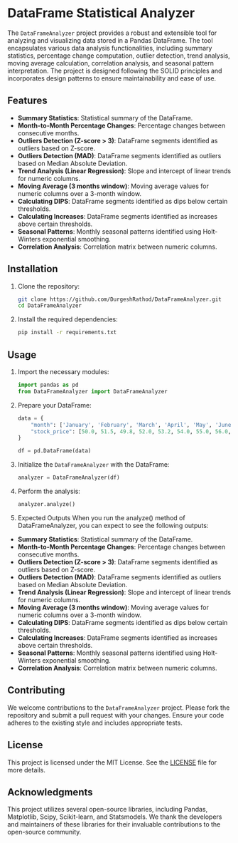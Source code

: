 # DataFrame Statistical Analyzer

The `DataFrameAnalyzer` project provides a robust and extensible tool for analyzing and visualizing data stored in a Pandas DataFrame. The tool encapsulates various data analysis functionalities, including summary statistics, percentage change computation, outlier detection, trend analysis, moving average calculation, correlation analysis, and seasonal pattern interpretation. The project is designed following the SOLID principles and incorporates design patterns to ensure maintainability and ease of use.

## Features

- **Summary Statistics**: Statistical summary of the DataFrame.
- **Month-to-Month Percentage Changes**: Percentage changes between consecutive months.
- **Outliers Detection (Z-score > 3)**: DataFrame segments identified as outliers based on Z-score.
- **Outliers Detection (MAD)**: DataFrame segments identified as outliers based on Median Absolute Deviation.
- **Trend Analysis (Linear Regression)**: Slope and intercept of linear trends for numeric columns.
- **Moving Average (3 months window)**: Moving average values for numeric columns over a 3-month window.
- **Calculating DIPS**: DataFrame segments identified as dips below certain thresholds.
- **Calculating Increases**: DataFrame segments identified as increases above certain thresholds.
- **Seasonal Patterns**: Monthly seasonal patterns identified using Holt-Winters exponential smoothing.
- **Correlation Analysis**: Correlation matrix between numeric columns.

## Installation

1. Clone the repository:
   ```bash
   git clone https://github.com/DurgeshRathod/DataFrameAnalyzer.git
   cd DataFrameAnalyzer
   ```

2. Install the required dependencies:
   ```bash
   pip install -r requirements.txt
   ```

## Usage

1. Import the necessary modules:
   ```python
   import pandas as pd
   from DataFrameAnalyzer import DataFrameAnalyzer
   ```

2. Prepare your DataFrame:
   ```python
   data = {
       "month": ['January', 'February', 'March', 'April', 'May', 'June', 'July', 'August', 'September', 'October', 'November', 'December'],
       "stock_price": [50.0, 51.5, 49.8, 52.0, 53.2, 54.0, 55.0, 56.0, 57.5, 59.0, 60.0, 61.0]
   }

   df = pd.DataFrame(data)
   ```

3. Initialize the `DataFrameAnalyzer` with the DataFrame:
   ```python
   analyzer = DataFrameAnalyzer(df)
   ```

4. Perform the analysis:
   ```python
   analyzer.analyze()
   ```
5. Expected Outputs
When you run the analyze() method of DataFrameAnalyzer, you can expect to see the following outputs:

- **Summary Statistics**: Statistical summary of the DataFrame.
- **Month-to-Month Percentage Changes**: Percentage changes between consecutive months.
- **Outliers Detection (Z-score > 3)**: DataFrame segments identified as outliers based on Z-score.
- **Outliers Detection (MAD)**: DataFrame segments identified as outliers based on Median Absolute Deviation.
- **Trend Analysis (Linear Regression)**: Slope and intercept of linear trends for numeric columns.
- **Moving Average (3 months window)**: Moving average values for numeric columns over a 3-month window.
- **Calculating DIPS**: DataFrame segments identified as dips below certain thresholds.
- **Calculating Increases**: DataFrame segments identified as increases above certain thresholds.
- **Seasonal Patterns**: Monthly seasonal patterns identified using Holt-Winters exponential smoothing.
- **Correlation Analysis**: Correlation matrix between numeric columns.


## Contributing

We welcome contributions to the `DataFrameAnalyzer` project. Please fork the repository and submit a pull request with your changes. Ensure your code adheres to the existing style and includes appropriate tests.

## License

This project is licensed under the MIT License. See the [LICENSE](LICENSE) file for more details.

## Acknowledgments

This project utilizes several open-source libraries, including Pandas, Matplotlib, Scipy, Scikit-learn, and Statsmodels. We thank the developers and maintainers of these libraries for their invaluable contributions to the open-source community.
